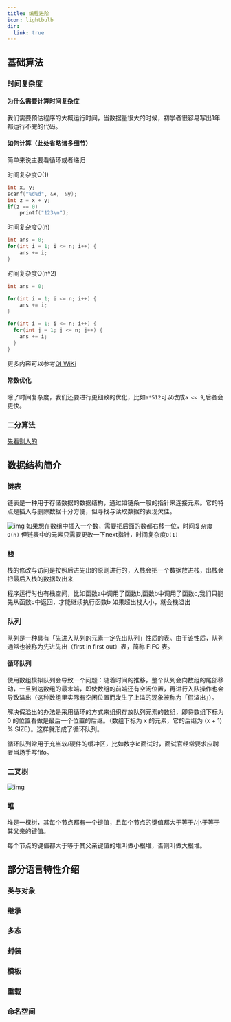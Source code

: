 ```yaml
---
title: 编程进阶
icon: lightbulb
dir:
  link: true
---
```


## 基础算法

### 时间复杂度

#### 为什么需要计算时间复杂度
我们需要预估程序的大概运行时间，当数据量很大的时候，初学者很容易写出1年都运行不完的代码。

#### 如何计算（此处省略诸多细节）
简单来说主要看循环或者递归

时间复杂度O(1)
``` c
int x, y;
scanf("%d%d", &x， &y);
int z = x + y;
if(z == 0)
    printf("123\n");
```

时间复杂度O(n)
``` c
int ans = 0;
for(int i = 1; i <= n; i++) {
    ans += i;
}
```

时间复杂度O(n^2)
``` c
int ans = 0;

for(int i = 1; i <= n; i++) {
    ans += i;
}

for(int i = 1; i <= n; i++) {
  for(int j = 1; j <= n; j++) {
    ans += i;
  }
}
```

更多内容可以参考[OI WiKi](https://oi.wiki/basic/complexity/)

#### 常数优化
除了时间复杂度，我们还要进行更细致的优化，比如`a*512`可以改成`a << 9`,后者会更快。

### 二分算法
[先看别人的](https://www.hello-algo.com/chapter_searching/binary_search/)


## 数据结构简介
### 链表
链表是一种用于存储数据的数据结构，通过如链条一般的指针来连接元素。它的特点是插入与删除数据十分方便，但寻找与读取数据的表现欠佳。

![img](/5208482922.jpg)
如果想在数组中插入一个数，需要把后面的数都右移一位，时间复杂度`O(n)`
但链表中的元素只需要更改一下next指针，时间复杂度`O(1)`

### 栈
栈的修改与访问是按照后进先出的原则进行的，入栈会把一个数据放进栈，出栈会把最后入栈的数据取出来

程序运行时也有栈空间，比如函数a中调用了函数b,函数b中调用了函数c,我们只能先从函数c中返回，才能继续执行函数b
如果超出栈大小，就会栈溢出

### 队列
队列是一种具有「先进入队列的元素一定先出队列」性质的表。由于该性质，队列通常也被称为先进先出（first in first out）表，简称 FIFO 表。

#### 循环队列
使用数组模拟队列会导致一个问题：随着时间的推移，整个队列会向数组的尾部移动，一旦到达数组的最末端，即使数组的前端还有空闲位置，再进行入队操作也会导致溢出（这种数组里实际有空闲位置而发生了上溢的现象被称为「假溢出」）。

解决假溢出的办法是采用循环的方式来组织存放队列元素的数组，即将数组下标为 0 的位置看做是最后一个位置的后继。（数组下标为 x 的元素，它的后继为 (x + 1) % SIZE）。这样就形成了循环队列。

循环队列常用于充当软/硬件的缓冲区，比如数字ic面试时，面试官经常要求应聘者当场手写fifo。

### 二叉树
![img](/3282078754.jpg)

### 堆
堆是一棵树，其每个节点都有一个键值，且每个节点的键值都大于等于/小于等于其父亲的键值。

每个节点的键值都大于等于其父亲键值的堆叫做小根堆，否则叫做大根堆。

## 部分语言特性介绍

### 类与对象
### 继承
### 多态
### 封装
### 模板
### 重载
### 命名空间